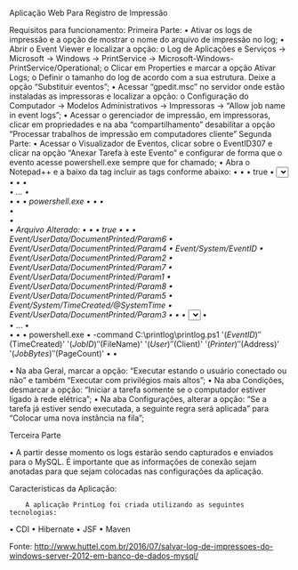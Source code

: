Aplicação Web Para Registro de Impressão

Requisitos para funcionamento:
	Primeira Parte:
•	Ativar os logs de impressão e a opção de mostrar o nome do arquivo de impressão no log;
•	Abrir o Event Viewer e localizar a opção:
o	Log de Aplicações e Serviços -> Microsoft -> Windows -> PrintService -> Microsoft-Windows-PrintService/Operational;
o	Clicar em Properties e marcar a opção Ativar Logs;
o	Definir o tamanho do log de acordo com a sua estrutura. Deixe a opção “Substituir eventos”;
•	Acessar “gpedit.msc” no servidor onde estão instaladas as impressoras e localizar a opção: 
o	Configuração do Computador -> Modelos Administrativos -> Impressoras -> “Allow job name in event logs”;
•	Acessar o gerenciador de impressão, em impressoras, clicar em propriedades e na aba “compartilhamento” desabilitar a opção “Processar trabalhos de impressão em computadores cliente”
Segunda Parte:
•	Acessar o Visualizador de Eventos, clicar sobre o EventID307 e clicar na opção “Anexar Tarefa à este Evento” e configurar de forma que o evento acesse powershell.exe sempre que for chamado;
•	Abra o Notepad++ e a baixo da tag </Subscription> incluir as tags conforme abaixo:
•	<Triggers>
•	<EventTrigger>
•	<Enabled>true</Enabled>
•	<Subscription><QueryList><Query Id="0" Path="Microsoft-Windows-PrintService/Operational"><Select Path="Microsoft-Windows-PrintService/Operational">*[System[Provider[@Name='Microsoft-Windows-PrintService'] and EventID=307]]</Select></Query></QueryList></Subscription> 
•	</EventTrigger>
•	</Triggers>
•	
•	...
•	
•	<Actions Context="Author">
•	<Exec>
•	<Command>powershell.exe</Command>
•	</Exec>
•	</Actions>
•	
•	
•	
•	Arquivo Alterado:
•	<Triggers>
•	<EventTrigger>
•	<Enabled>true</Enabled>
•	<Subscription><QueryList><Query Id="0" Path="Microsoft-Windows-PrintService/Operational"><Select Path="Microsoft-Windows-PrintService/Operational">*[System[Provider[@Name='Microsoft-Windows-PrintService'] and EventID=307]]</Select></Query></QueryList></Subscription>
•	<ValueQueries>
•	<Value name="Address">Event/UserData/DocumentPrinted/Param6</Value>
•	<Value name="Client">Event/UserData/DocumentPrinted/Param4</Value>
•	<Value name="EventID">Event/System/EventID</Value>
•	<Value name="FileName">Event/UserData/DocumentPrinted/Param2</Value>
•	<Value name="JobBytes">Event/UserData/DocumentPrinted/Param7</Value>
•	<Value name="JobID">Event/UserData/DocumentPrinted/Param1</Value>
•	<Value name="PageCount">Event/UserData/DocumentPrinted/Param8</Value>
•	<Value name="Printer">Event/UserData/DocumentPrinted/Param5</Value>
•	<Value name="TimeCreated">Event/System/TimeCreated/@SystemTime</Value>
•	<Value name="User">Event/UserData/DocumentPrinted/Param3</Value>
•	</ValueQueries>
•	</EventTrigger>
•	</Triggers>
•	
•	...
•	
•	<Actions Context="Author">
•	<Exec>
•	<Command>powershell.exe</Command>
•	<Arguments>-command C:\printlog\printlog.ps1 '$(EventID)' '$(TimeCreated)' '$(JobID)' '$(FileName)' '$(User)' '$(Client)' '$(Printer)' '$(Address)' '$(JobBytes)' '$(PageCount)'</Arguments>
•	</Exec>
•	</Actions>


•	Na aba Geral, marcar a opção: “Executar estando o usuário conectado ou não” e também “Executar com privilégios mais altos”;
•	Na aba Condições, desmarcar a opção: “Iniciar a tarefa somente se o computador estiver ligado à rede elétrica”;
•	Na aba Configurações, alterar a opção: “Se a tarefa já estiver sendo executada, a seguinte regra será aplicada” para “Colocar uma nova instância na fila”;

Terceira Parte
	
•	A partir desse momento os logs estarão sendo capturados e enviados para o MySQL. É importante que as informações de conexão sejam anotadas para que sejam colocadas nas configurações da aplicação.



Características da Aplicação:

		A aplicação PrintLog foi criada utilizando as seguintes tecnologias:
•	CDI
•	Hibernate
•	JSF
•	Maven

Fonte: http://www.huttel.com.br/2016/07/salvar-log-de-impressoes-do-windows-server-2012-em-banco-de-dados-mysql/
